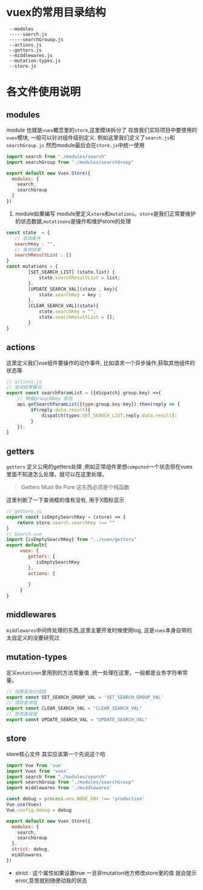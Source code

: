 # vuex的常用目录结构
```
 --modules
 -----saerch.js
 -----searchGrouop.js
 --actions.js
 --getters.js
 --middlewares.js
 --mutation-types.js
 --store.js
```
# 各文件使用说明
## modules 
module 也就是`vuex`概念里的`store`,这里模块拆分了
存放我们实际项目中要使用的`vuex`模块, 一般可以针对组件级别定义.
例如这里我们定义了`search.js`和`searchGroup.js` 然而module最后会在`store.js`中统一使用
```js
import search from "./modules/search"
import searchGroup from "./modules/searchGroup"

export default new Vuex.Store({
  modules: {
    search,
    searchGroup
  }
})
```

1. module如果编写
module里定义`store`和`mutations`。`store`是我们正常要维护的状态数据,`mutatinons`是操作和维护store的处理
```js
const state  = {
   // 查询条件
   searchKey : "",
   // 查询结果
   searchResultList : []
}
const mutations = {
        [SET_SEARCH_LIST] (state,list) {
            state.searchResultList = list;
        },
        [UPDATE_SEARCH_VAL](state , key){
            state.searchKey = key ;
        },
        [CLEAR_SEARCH_VAL](state){
            state.searchKey = "";
            state.searchResultList = [];
        }
}
```

## actions
   这里定义我们vue组件要操作的动作事件, 比如请求一个异步操作,获取其他组件的状态等
```js
// actions.js
// 查询结果集合 
export const searchParamList = ({dispatch},group,key) =>{
    // 根据group和key 查询
    api.getSearchParamList({type:group,key:key}).then(reply => {
         if(reply.data.result){
             dispatch(types.SET_SEARCH_LIST,reply.data.result);
         }
    });
}
```

## getters
 `getters` 定义公用的getters处理 ,例如正常组件里想`computed`一个状态但在vuex里面不知道怎么处理，就可以在这里处理。
> Getters Must Be Pure 这东西必须是个纯函数

这里判断了一下查询框的值有没有, 用于X图标显示
```js
// getters.js
export const isEmptySearchKey = (store) => {
    return store.search.searchKey !== ""
}
// Search.vue
import {isEmptySearchKey} from "../vuex/getters"
export default{
     vuex: {
        getters: {
           isEmptySearchKey
        },
        actions: {
          
        }
     } 
}

```

## middlewares
`middlewares`中间件处理的东西,这里主要开发时候使用log, 这是`vuex`本身自带的 太自定义的没要研究过

## mutation-types
 定义`mutatinon`里用到的方法常量值 ,统一处理在这里，一般都是业务字符串常量。
 
```js
// 设置查询分组值
export const SET_SEARCH_GROUP_VAL = 'SET_SEARCH_GROUP_VAL'
// 清除查询值
export const CLEAR_SEARCH_VAL = "CLEAR_SEARCH_VAL"
// 修改查询值
export const UPDATE_SEARCH_VAL = "UPDATE_SEARCH_VAL"
```

## store
store核心文件 其实应该第一个先说这个哈
```js
import Vue from 'vue'
import Vuex from 'vuex'
import search from "./modules/search"
import searchGroup from "./modules/searchGroup"
import middlewares from './middlewares'

const debug = process.env.NODE_ENV !== 'production'
Vue.use(Vuex)
Vue.config.debug = debug

export default new Vuex.Store({
  modules: {
    search,
    searchGroup
  },
  strict: debug,
  middlewares
})

```

* strict : 这个属性如果设置true 一旦非mutation地方修改store里的值 就会提示error,意思就别随便动我的状态
